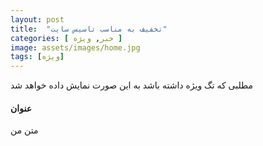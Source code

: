 ```yaml
---
layout: post
title:  "تخفیف به مناسب تاسیس سایت"
categories: [ خبر, ویژه ]
image: assets/images/home.jpg
tags: [ویژه]
---
```

مطلبی که تگ ویژه داشته باشد به این صورت نمایش داده خواهد شد
#### عنوان
متن من
